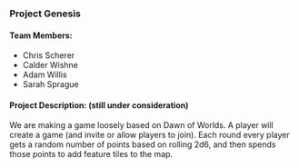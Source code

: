 ### Project Genesis

#### Team Members:

- Chris Scherer
- Calder Wishne
- Adam Willis
- Sarah Sprague

#### Project Description: (still under consideration)

We are making a game loosely based on Dawn of Worlds.  A player will create a game (and invite or allow players to join).  Each round every player gets a random number of points based on rolling 2d6, and then spends those points to add feature tiles to the map.
